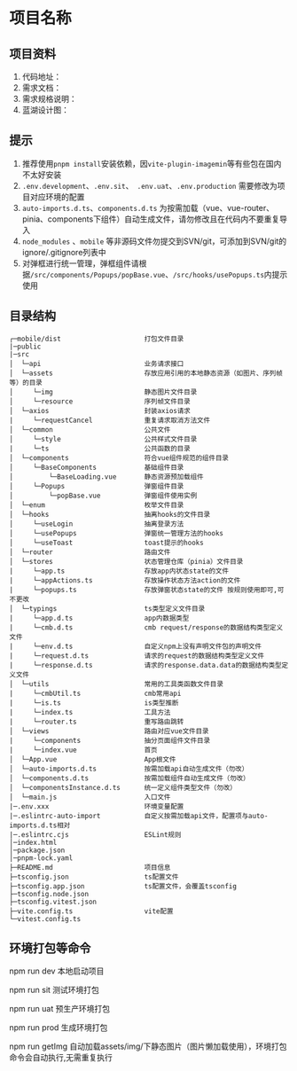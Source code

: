 <!--
 * @Author: dushuai
 * @Date: 2023-03-17 09:30:38
 * @LastEditors: dushuai
 * @LastEditTime: 2023-04-10 16:41:03
 * @description: 框架说明
-->
# 项目名称

## 项目资料

1. 代码地址：
2. 需求文档：
3. 需求规格说明：
4. 蓝湖设计图：

## 提示

1. 推荐使用`pnpm install`安装依赖，因`vite-plugin-imagemin`等有些包在国内不太好安装
2. `.env.development`、`.env.sit`、` .env.uat`、`.env.production` 需要修改为项目对应环境的配置
3. `auto-imports.d.ts`、`components.d.ts` 为按需加载（vue、vue-router、pinia、components下组件）自动生成文件，请勿修改且在代码内不要重复导入
4. `node_modules` 、`mobile` 等非源码文件勿提交到SVN/git，可添加到SVN/git的ignore/.gitignore列表中
5. 对弹框进行统一管理，弹框组件请根据`/src/components/Popups/popBase.vue`、`/src/hooks/usePopups.ts`内提示使用

## 目录结构

```
┌─mobile/dist                     打包文件目录
|─public
|─src
│  └─api          	              业务请求接口
│  └─assets            	          存放应用引用的本地静态资源（如图片、序列帧等）的目录
│     └─img            	          静态图片文件目录
│     └─resource                  序列帧文件目录
│  └─axios            	          封装axios请求
|     └─requestCancel             重复请求取消方法文件
│  └─common            	          公共文件
│     └─style            	      公共样式文件目录
|     └─ts                        公共函数的目录
│  └─components                   符合vue组件规范的组件目录
│     └─BaseComponents            基础组件目录
│         └─BaseLoading.vue       静态资源预加载组件
│     └─Popups                    弹窗组件目录
│         └─popBase.vue           弹窗组件使用实例
│  └─enum                         枚举文件目录
│  └─hooks                        抽离hooks的文件目录
│     └─useLogin                  抽离登录方法
│     └─usePopups                 弹窗统一管理方法的hooks
│     └─useToast                  toast提示的hooks
│  └─router                       路由文件
│  └─stores                       状态管理仓库（pinia）文件目录
|     └─app.ts                    存放app内状态state的文件
|     └─appActions.ts             存放操作状态方法action的文件
|     └─popups.ts                 存放弹窗状态state的文件 按规则使用即可,可不更改
│  └─typings                      ts类型定义文件目录
|     └─app.d.ts                  app内数据类型
|     └─cmb.d.ts                  cmb request/response的数据结构类型定义文件
|     └─env.d.ts                  自定义npm上没有声明文件包的声明文件
|     └─request.d.ts              请求的request的数据结构类型定义文件
|     └─response.d.ts             请求的response.data.data的数据结构类型定义文件
│  └─utils                        常用的工具类函数文件目录
|     └─cmbUtil.ts                cmb常用api
|     └─is.ts                     is类型推断
|     └─index.ts                  工具方法
|     └─router.ts                 重写路由跳转
│  └─views                        路由对应vue文件目录
|     └─components                抽分页面组件文件目录
|     └─index.vue                 首页
│  └─App.vue                      App根文件
│  └─auto-imports.d.ts            按需加载api自动生成文件（勿改）
│  └─components.d.ts              按需加载组件自动生成文件（勿改）
│  └─componentsInstance.d.ts      统一定义组件类型文件（勿改）
│  └─main.js                      入口文件
|─.env.xxx              	      环境变量配置
|─.eslintrc-auto-import           自定义按需加载api文件，配置项与auto-imports.d.ts相对
|─.eslintrc.cjs                   ESLint规则
│─index.html
│─package.json
│─pnpm-lock.yaml
├─README.md                       项目信息
├─tsconfig.json                   ts配置文件
├─tsconfig.app.json               ts配置文件，会覆盖tsconfig
├─tsconfig.node.json
├─tsconfig.vitest.json
├─vite.config.ts                  vite配置
└─vitest.config.ts
```

## 环境打包等命令

npm run dev    本地启动项目

npm run sit    测试环境打包

npm run uat    预生产环境打包

npm run prod   生成环境打包

npm run getImg 自动加载assets/img/下静态图片（图片懒加载使用），环境打包命令会自动执行,无需重复执行
